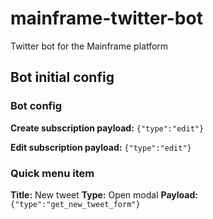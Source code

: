 # mainframe-twitter-bot
Twitter bot for the Mainframe platform

## Bot initial config

### Bot config
**Create subscription payload:** `{"type":"edit"}`

**Edit subscription payload:** `{"type":"edit"}`

### Quick menu item

**Title:** New tweet
**Type:** Open modal
**Payload:** `{"type":"get_new_tweet_form"}`
